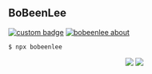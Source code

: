 ## BoBeenLee

[![custom badge](https://img.shields.io/badge/introduce-myself-orange)](https://img.shields.io/badge/introduce-myself-orange)
[![bobeenlee about](https://img.shields.io/badge/about-bobeen-blue)](https://bbl-nx.vercel.app/)

```sh
$ npx bobeenlee
```

<p align="center">
  <img src ="https://github-readme-stats.vercel.app/api?username=BoBeenLee&count_private=true&show_icons=true&hide_border=true&theme=dark&bg_color=00000000&hide_rank=true">
  <img src ="https://github-readme-stats.vercel.app/api/top-langs/?username=BoBeenLee&layout=compact&hide_border=true&theme=dark&bg_color=00000000&langs_count=5&hide=java">
</p>
